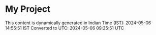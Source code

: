 # My Project

This content is dynamically generated in Indian Time (IST): 2024-05-06 14:55:51 IST
Converted to UTC: 2024-05-06 09:25:51 UTC
